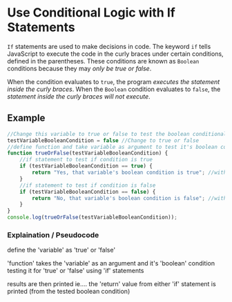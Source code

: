 # Use Conditional Logic with If Statements

`If` statements are used to make decisions in code. The keyword `if`
tells JavaScript to execute the code in the curly braces
under certain conditions, defined in the parentheses. These conditions
are known as `Boolean` conditions because they may *only be true or false*.

When the condition evaluates to `true`, the program *executes
the statement inside the curly braces*. When the `Boolean` condition
evaluates to `false`, the *statement inside the curly braces will not execute*.


## Example

```javascript
//Change this variable to true or false to test the boolean conditional if statement within the trueOrFalse function
testVariableBooleanCondition = false //Change to true or false
//define function and take variable as argument to test it's boolean condition
function trueOrFalse(testVariableBooleanCondition) {
    //if statement to test if condition is true
    if (testVariableBooleanCondition == true) { 
        return "Yes, that variable's boolean condition is true"; //within these curly brackets is the code that is executed when the if the true boolean condition is met
    }
    //if statement to test if condition is false
    if (testVariableBooleanCondition == false) {
        return "No, that variable's boolean condition is false"; //within these curly brackets is the code that is executed when the if the false boolean condition is met
    }
}
console.log(trueOrFalse(testVariableBooleanCondition));
```
### Explaination / Pseudocode

define the 'variable' as 'true' or 'false'

'function' takes the 'variable' as an argument and it's 'boolean' condition testing it for 'true' or 'false' using 'if' statements

results are then printed ie.... the 'return' value from either 'if' statement is printed (from the tested boolean condition)